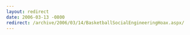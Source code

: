 ```yaml
---
layout: redirect
date: 2006-03-13 -0800
redirect: /archive/2006/03/14/BasketballSocialEngineeringHoax.aspx/
---
```

